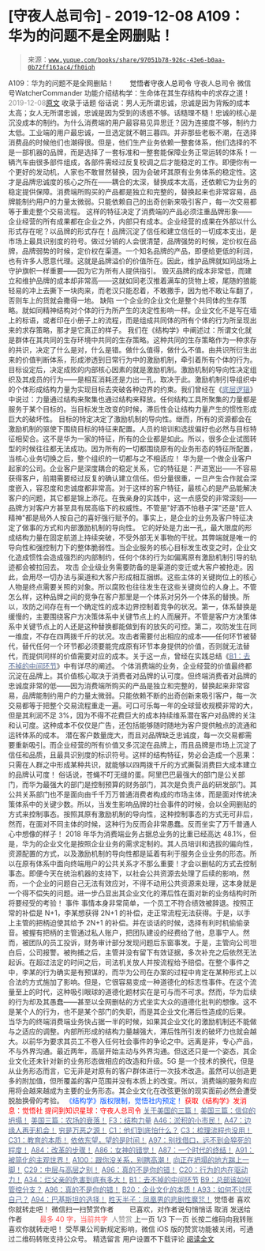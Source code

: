 # [守夜人总司令] - 2019-12-08 A109：华为的问题不是全网删贴！

> 来源：[`www.yuque.com/books/share/97051b78-926c-43e6-b0aa-0b72ff163ac4/fh0iqh`](https://www.yuque.com/books/share/97051b78-926c-43e6-b0aa-0b72ff163ac4/fh0iqh)

<ne-p id="520f42f3293818f927861ebbd5b15da4_p_0" data-lake-id="520f42f3293818f927861ebbd5b15da4_p_0"><ne-text id="u4d592f9f" style="color: rgb(51, 51, 51);">A109：华为的问题不是全网删贴！</ne-text></ne-p> <ne-p id="4dea3f19f2dab7440bee54d0d4d4286f" data-lake-id="4dea3f19f2dab7440bee54d0d4d4286f"><ne-text id="u77cb571e" ne-fontsize="12" style="color: rgb(255, 255, 255);">原创</ne-text><ne-text id="u391dd822" ne-fontsize="14">觉悟者</ne-text><ne-text id="u49a5e3da" ne-fontsize="14">守夜人总司令</ne-text></ne-p> <ne-p id="e4463319a7d22e0ff99213cb433244a3" data-lake-id="e4463319a7d22e0ff99213cb433244a3"><ne-text id="uc1890825" ne-fontsize="14" ne-bold="true" style="color: rgb(51, 51, 51);">守夜人总司令</ne-text></ne-p> <ne-p id="4a57ce2d0f439cdb5d372c0984bcc414" data-lake-id="4a57ce2d0f439cdb5d372c0984bcc414"><ne-text id="u292605ae" ne-fontsize="14" style="color: rgb(51, 51, 51);">微信号</ne-text><ne-text id="u06c05ab0" ne-fontsize="14" style="color: rgb(51, 51, 51);">WatcherCommander</ne-text></ne-p> <ne-p id="abbea45b5f79046165056fd8bcd2d260" data-lake-id="abbea45b5f79046165056fd8bcd2d260"><ne-text id="u0b801a4f" ne-fontsize="14" style="color: rgb(51, 51, 51);">功能介绍</ne-text><ne-text id="u9dfc500d" ne-fontsize="14" style="color: rgb(51, 51, 51);">结构学：生命体在其生存结构中的求存之道！</ne-text></ne-p> <ne-p id="794c09fcc1c35dc77cf067aa72e0bd70" data-lake-id="794c09fcc1c35dc77cf067aa72e0bd70"><ne-text id="u0c543c15" style="color: rgb(140, 140, 140);">2019-12-08</ne-text>[<ne-text id="u6d37cd0a" ne-fontsize="14">原文</ne-text>](https://mp.weixin.qq.com/s?__biz=MzAxNDk1NjI2Mw==&mid=2247484887&idx=1&sn=3049fe0d889c3226bad16bfc812827db&chksm=9b8a265facfdaf49b83edd2230c62621e19f31bb83e143ee9007288b4802846562c639c3fcfd&scene=27#wechat_redirect&cpage=299)</ne-p> <ne-p id="5541fa689b4c898d438b428b12752b4f" data-lake-id="5541fa689b4c898d438b428b12752b4f"><ne-text id="ucddd7fb7" style="color: rgb(51, 51, 51);">收录于话题</ne-text></ne-p> <ne-p id="de32b49870201d1b6e80612ebd7d11f3" data-lake-id="de32b49870201d1b6e80612ebd7d11f3"><ne-text id="u7ce6661e" style="color: rgb(51, 51, 51);">俗话说：男人无所谓忠诚，忠诚是因为背叛的成本太高；女人无所谓忠诚，忠诚是因为受到的诱惑不够。话糙理不糙！忠诚的核心是沉没成本的制约。为什么消费端的用户最容易见异思迁？因为连接度不够，制约力太低。工业端的用户最忠诚，一旦选定就不朝三暮四。并非那些老板不潮，在选择消费品的时候他们也潮得很。但是，他们生产业务依赖一整套体系，他们选择的不是一部机器的品牌，而是选择了一套标准和一整套能保障业务正常运转的体系！一辆汽车由很多部件组成，各部件需经过反复校调之后才能稳定的工作。即便你有一个更好的发动机，人家也不敢冒然替换，因为会破坏其原有业务体系的稳定性。这才是品牌忠诚度的核心之所在——耦合的太深，替换成本太高，还依赖它为业务的稳定提供保障。消费端所购买的产品都是独立和完整的，替换起来也非常容易，品牌能制约用户的力量太微弱。只能依赖自己的出奇创新来吸引客户，每一次交易都等于重走整个交易流程。</ne-text></ne-p> <ne-p id="bbb68e4acffce4e0e6fa27a624baed30" data-lake-id="bbb68e4acffce4e0e6fa27a624baed30"><ne-text id="u7ea7a81b" style="color: rgb(51, 51, 51);">这样的特征决定了消费端的产品必须注重品牌形象——</ne-text><ne-text id="u86f6e26f" ne-bold="true" style="color: rgb(51, 51, 51);">企业经营的所有成果都在企业之外，内部只有成本。企业经营的成果在外部以什么形式存在呢？以品牌的形式存在！品牌沉淀了信任和建立信任的一切成本支出，是市场上最具识别度的符号。</ne-text><ne-text id="u9dff6341" style="color: rgb(51, 51, 51);">做过分销的人会很清楚，品牌强势的时候，定价权在品牌，品牌弱势的时候，定价权在渠道。一个知名品牌的产品，即便给更低的利润，也有许多人愿意代理。这就是品牌溢价的价值所在。因此，维护品牌就如同战场上守护旗帜一样重要——因为它为所有人提供指引。</ne-text></ne-p> <ne-p id="09567499d72f08aae1bb29f471020e68" data-lake-id="09567499d72f08aae1bb29f471020e68"><ne-text id="u3adddc90" style="color: rgb(51, 51, 51);">毁灭品牌的成本非常低，而建立和维护品牌的成本却非常高——这就如同老汉推着满车的货物上坡，尾随的狼能轻易的冲上去撕下一块肉来，而老汉只能忍着，不敢撒手，因为他不敢让车翻了，否则车上的货就会撒得一地。</ne-text></ne-p> <ne-p id="78cdc0de45e125b9b18120bafa1471a9" data-lake-id="78cdc0de45e125b9b18120bafa1471a9"><ne-text id="u4dcbc737" ne-bold="true" style="color: rgb(51, 51, 51);">缺陷</ne-text></ne-p> <ne-p id="6b14fba53a585f7e4f268247cd050a64" data-lake-id="6b14fba53a585f7e4f268247cd050a64"><ne-text id="u6646b6bc" style="color: rgb(51, 51, 51);">一个企业的企业文化是整个共同体的生存策略。就如同精神结构对个体的行为所产生的决定性影响一样。企业文化不是写在墙上的标语，或者印在小册子上的流程，而是组成共同体的所有个体的行为所呈现出来的求存策略，那才是它真正的样子。</ne-text></ne-p> <ne-p id="5ab362ecdd4f64b705527a9feacae70a" data-lake-id="5ab362ecdd4f64b705527a9feacae70a"><ne-text id="uf84754a0" style="color: rgb(51, 51, 51);">我们在《结构学》中阐述过：所谓文化就是群体在其共同的生存环境中共同的生存策略。这种共同的生存策略作为一种求存的共识，决定了什么是对，什么是错。做什么值得，做什么不值。由共识所衍生出来的价值判断体系，形成渗透到日常行为中的激励机制，牵引着所有个体的行为。</ne-text></ne-p> <ne-p id="cb82b7d48cd9cdc19d8722564fe953d5" data-lake-id="cb82b7d48cd9cdc19d8722564fe953d5"><ne-text id="u1c740d95" style="color: rgb(51, 51, 51);">目标设定后，决定成败的内部核心因素的就是激励机制。激励机制的导向性决定组织及其成员的行为——是相互消耗还是力出一孔，取决于此。激励机制引导组织中的个体形成结构力量为实现目标去突破各种边界的约束。我们曾经在《</ne-text>[<ne-text id="ufb69acbc" style="color: rgb(87, 107, 149);">底层逻辑</ne-text>](http://mp.weixin.qq.com/s?__biz=MzAxNDk1NjI2Mw==&mid=2247483905&idx=1&sn=e13c2886d004d818f12f6981f4c4e35a&chksm=9b8a2189acfda89f1a2b2326514ec0f5e6696cb737fc89b123afad6198807fa669769a850cd3&scene=21#wechat_redirect)<ne-text id="ud41b28a4" style="color: rgb(51, 51, 51);">》中说过：力量通过结构来聚集也通过结构来释放。任何结构工具所聚集的力量都是服务于某个目标的。当目标发生改变的时候，滞后性会让结构力量产生的惯性形成巨大的破坏性。</ne-text></ne-p> <ne-p id="8a5a25592b9a7b71217bdf90179d0fd4" data-lake-id="8a5a25592b9a7b71217bdf90179d0fd4"><ne-text id="uba7ef0df" style="color: rgb(51, 51, 51);">目标的特定决定了激励机制的导向性。继而，所有的资源都会在激励机制的驱使下围绕目标的特征来配置。人员的培训和选拔偏好也必然与目标特征相契合。这不是华为一家的特征，所有的企业都是如此。所以，很多企业试图转型的时候往往都无法成功。因为所有的一切都围绕原有的业务形态的特征所配置，当核心业务切换之后，整个组织的一切都与之不相适应！</ne-text></ne-p> <ne-p id="c3d8f1c05ee4246c50085105a1fcf56b" data-lake-id="c3d8f1c05ee4246c50085105a1fcf56b"><ne-text id="u25118c12" style="color: rgb(51, 51, 51);">华为是一个做企业客户起家的公司。企业客户是深度耦合的稳定关系，它的特征是：严进宽出——不容易获得客户，前期需要经过反复的确认建立信任。但分量很重，一旦产生合作就会深度嵌入，容忍度和忠诚度都非常高。对于这样的客户特征，最核心的是产品能解决客户的问题，其它都是锦上添花。在我亲身的实践中，这一点感受的非常深刻——品牌方对客户方甚至具有居高临下的权威性。不管是"好酒不怕巷子深"还是"匠人精神"都是局外人按自己的喜好强行赋予的。事实上，是企业的业务及客户特征决定了做事的方式和内部激励机制的导向性。</ne-text></ne-p> <ne-p id="3a2149be0dd6bde03fee2381e30285e6" data-lake-id="3a2149be0dd6bde03fee2381e30285e6"><ne-text id="u0ca1bec0" style="color: rgb(51, 51, 51);">它的好处是力出一孔，最大限度的形成结构力量在固定航道上持续突破，不受外部无关事物的干扰。其弊端就是唯一的导向性和强控制力下的整体脆弱性。当企业服务的核心目标发生改变之时，企业文化造成惯性会造成强烈的内部制约，任何个体的行为如偏离原有激励机制引导的轨迹都会被拉回去。</ne-text></ne-p> <ne-p id="2baa86063a293e89c449ec3a2ac34169" data-lake-id="2baa86063a293e89c449ec3a2ac34169"><ne-text id="u5f70e6db" ne-bold="true" style="color: rgb(51, 51, 51);">攻击</ne-text></ne-p> <ne-p id="04a13d646788702201c94b1a71e04bf1" data-lake-id="04a13d646788702201c94b1a71e04bf1"><ne-text id="u617dd30a" style="color: rgb(51, 51, 51);">企业级业务需要防备的是渠道的变迁或大客户被抢走。因此，会用尽一切办法与渠道和大客户形成相互捆绑。这些主体的关键岗位上的核心人物是终点需要关照的对象。所以腐败也往往发生在这些关键岗位的人身上。不管怎么样，这种品牌之间的竞争在客户那里是一个体系对另外一个体系的替换。所以，攻防之间存在有一个确定性的成本边界控制着竞争的状况。第一，体系替换是缓慢的，主要围绕客户方决策体系中关键节点上的人而展开。不管是客户方决策体系中关键节点上的人还是这种替换都能做到有的放矢的可控。第二，攻防发生在同一维度，不存在四两拨千斤的状况。攻击者需要付出相应的成本——任何环节被替代，替代任何一个环节都必须要能完成原有环节本身提供的价值，否则就无法替代，而提供同样的价值需要对应的成本。关于这一点，曾经在实践总结《</ne-text>[<ne-text id="u6f8e1eb2" style="color: rgb(87, 107, 149);">B1：去不掉的中间环节</ne-text>](http://mp.weixin.qq.com/s?__biz=MzAxNDk1NjI2Mw==&mid=2247484061&idx=1&sn=1209c5618c7a801825c4d601715c442d&chksm=9b8a2115acfda803a021253d6a306e6c95fffb1fdfae4daedf94c8f602c7d2c9e52452759093&scene=21#wechat_redirect)<ne-text id="u4464ff9a" style="color: rgb(51, 51, 51);">》中有详尽的阐述。</ne-text></ne-p> <ne-p id="3e101003dd6493d5fc88fda435ef8705" data-lake-id="3e101003dd6493d5fc88fda435ef8705"><ne-text id="ud6c51137" style="color: rgb(51, 51, 51);">个体消费端的业务，企业经营的价值最终都沉淀在品牌上。其价值核心取决于消费者对品牌的认可度。但终端消费者对品牌的忠诚度非常的低——因为消费端所购买的产品是独立和完整的，替换起来非常容易，品牌能制约用户的力量太微弱。只能依赖不断的出奇创新来吸引客户，每一次交易都等于把整个交易流程重走一遍。可口可乐每一年的全球营收规模非常的大，但是其利润不足 3%，因为不得不花费巨大的成本持续维系潜在客户对品牌的关注和认可度。这种成本不仅仅是广告，还包括能够随时随地为客户提供触点的流通和运转体系的成本。</ne-text></ne-p> <ne-p id="23ef99d23acd5092ba3c0326417cf187" data-lake-id="23ef99d23acd5092ba3c0326417cf187"><ne-text id="u841228cc" style="color: rgb(51, 51, 51);">潜在客户数量庞大，而且对品牌缺乏忠诚度，每一次交易都需要重新吸引。而企业经营的所有价值又多沉淀在品牌上，而且品牌是市场上沉淀了信任和品质，且最具识别度的标识符号。这样的结构特征，势必会造成一个恶果：只需在人群之中形成某种共识，就能够以四两拨千斤的方式撕裂消费巨大成本建立的品牌认可度！</ne-text></ne-p> <ne-p id="5921b847da09ab3f8e13c6d0b9e273f0" data-lake-id="5921b847da09ab3f8e13c6d0b9e273f0"><ne-text id="uc8b3b5db" style="color: rgb(51, 51, 51);">俗话说，苍蝇不叮无缝的蛋。阿里巴巴最强大的部门是公关部门，而华为最强大的部门是控制预算的财务部门，其次是负责产品的研发部门。其公共关系部门也不是面向由千千万万普通消费者构成的市场主体，而是面对传统决策体系中的关键少数。所以，当发生影响品牌的社会事件的时候，会以全网删贴的方式来控制事态。按照其原有激励机制的导向性，这种控制事态的方式无可非后，然而，在面对不同主体的时候，这种行为反而会非常愚蠢。反而坐实了万千普通人心中想像的样子！</ne-text></ne-p> <ne-p id="cc3d28235746c4d38851a0233a59da86" data-lake-id="cc3d28235746c4d38851a0233a59da86"><ne-text id="ucd456f43" style="color: rgb(51, 51, 51);">2018 年华为消费端业务占据总业务的比重已经高达 48.1%，但是，华为的企业文化是按照企业业务的需求定制的。其人员培训和选拔的偏向性，资源配置的方式，以及激励机制的导向性都是延着有利于服务企业业务的形态。所以在原有体系中面向终端用户的公共关系才不那么重要！才会以删帖的方式去控制事态。即便今天在统治机器的支持下，以社会公共资源去处理了后续的影响，然而，一个企业的问题自己无法有效应对，不得不动用公共资源来处理，这本身就是一个得不偿失的问题。进一步凸显出其企业文化的滞后性在面对新的业务结构时所将要经受的考验！</ne-text></ne-p> <ne-p id="739dd9d495c73c0013f5f9fcbf8de8df" data-lake-id="739dd9d495c73c0013f5f9fcbf8de8df"><ne-text id="u945a246f" ne-bold="true" style="color: rgb(51, 51, 51);">事件</ne-text></ne-p> <ne-p id="d86961d37691653f905769399a8f381b" data-lake-id="d86961d37691653f905769399a8f381b"><ne-text id="u0cec78d0" style="color: rgb(51, 51, 51);">事情本身非常简单，一个员工不符合绩效被辞退。按照正常的补偿是 N+1，李某想获得 2N+1 的补偿，走正常流程无法获得。于是，以手上主管的把柄迫使其给予 2N+1 的补偿。并在谈话的时候，选择有利时机偷偷录音。被握有把柄的主管通过私人账户，把团队建设的经费给了他，息事宁人。然而，被团队的员工投诉，财务审计部分发现问题后东窗事发。于是，主管向公司坦白后，公司报警。被拘捕之后，主管并没有留下有效证据，多次补充之后依然无法起诉。在超过法定的时间之后，司法机关放人并按流程给予赔偿。在整个事件之中，李某的行为确实是有预谋的，而华为公司在办案的过程中肯定在某种形式上以合法的方式施加了影响。但是，它很容易变成一种道德化的标志性事件。在这个流量至上的时代，这种吸引眼球的道德化题材实在是可与而不可求。然而，华为后续的行为却及其愚蠢——甚至以全网删帖的方式坐实大众的道德化批判的想像。这不是某个人的行为，也不是某个部门的失职，而是其企业文化滞后性造成的后果。</ne-text></ne-p> <ne-p id="a11970a3869ba90c4b3f49d80a8edfc7" data-lake-id="a11970a3869ba90c4b3f49d80a8edfc7"><ne-text id="u5a1a7d97" style="color: rgb(51, 51, 51);">当华为的终端消费端业务快占据一半的时候，如果其企业文化的激励机制还不能做与之适应的调整。内部所形成的结构力量越强大，滞后性所引发的破坏力也就会越大。以前华为要求其员工不卷入任何社会事件的争论之中。远离是非，专心产品，不与外界沟通。最近两年，高层开始主动与外界沟通。但这还只是一个姿态，其企业文化还未针对新的业务形态做相应的改造和升级。5G 是一个技术的换代，但是从业务形态而言，它无非是对原有的客户群体进行一次技术改造。虽然可以创造更多的附加值，但所覆盖的客户范围并没有本质上的改变。所以，</ne-text><ne-text id="u653cfbff" ne-bold="true" style="color: rgb(51, 51, 51);">消费端的服务和应用将会越来越成为主要的业务形态。其企业文化在改弦更张的现实面前必然会遭受脱胎换骨的考验。</ne-text></ne-p> <ne-p id="e89d3f2f466b5570ba1f20c72597ba09" data-lake-id="e89d3f2f466b5570ba1f20c72597ba09" ne-alignment="center"><ne-text id="u9dbde995" ne-fontsize="13" style="color: rgb(0, 82, 255);">《结构学》版权限制，觉悟社内预定！</ne-text></ne-p> <ne-p id="03a01293bc5efc7cafa620fd3d9d1ea3" data-lake-id="03a01293bc5efc7cafa620fd3d9d1ea3" ne-alignment="center"><ne-text id="ua7390834" style="color: rgb(255, 0, 0);">获取《结构学》发消息</ne-text><ne-text id="u8c73fcff" ne-bold="true" style="color: rgb(255, 0, 0);">：觉悟社</ne-text></ne-p>  <ne-p id="8cf0862c93f3c0f3cc97ec078a9a6997" data-lake-id="8cf0862c93f3c0f3cc97ec078a9a6997" ne-alignment="center"><ne-card data-card-name="image" data-card-type="inline" id="H8355" data-event-boundary="card" style="color: rgb(51, 51, 51);"><ne-p id="1b9557786766532a3ce7ad1e9e5ed73c" data-lake-id="1b9557786766532a3ce7ad1e9e5ed73c" ne-alignment="center"><ne-text id="u0ae4bd52" ne-bold="true" style="color: rgb(255, 0, 0);">提问到知识星球：守夜人总司令</ne-text></ne-p> <ne-p id="649c2da94450aa2f701a7f7324929871" data-lake-id="649c2da94450aa2f701a7f7324929871">[<ne-text id="udd97b57b" style="color: rgb(87, 107, 149);">关于美国的三篇！</ne-text>](http://mp.weixin.qq.com/s?__biz=MzIzMDYwOTM0Mg==&mid=2247484082&idx=1&sn=7f0efdc740505aeff41af3593c2c07d2&chksm=e8b19a63dfc613757721204eef321ddcad7ddc01dfc2076db117c37c0b37d75438f2e405c830&scene=21#wechat_redirect)</ne-p> <ne-p id="d7699add4d1217f11416af9814ace4ec" data-lake-id="d7699add4d1217f11416af9814ace4ec">[<ne-text id="u6ad8969c" style="color: rgb(87, 107, 149);">美国三篇：信仰的坍塌！</ne-text>](http://mp.weixin.qq.com/s?__biz=MzIzMDYwOTM0Mg==&mid=2247484086&idx=1&sn=84a690a2f2f277ffb97bd9ae9b8997b5&chksm=e8b19a67dfc61371cbaa58bdc4cf884dcb865ce62dc947cf1cf3e7653716339ff71d49c563bb&scene=21#wechat_redirect)</ne-p> <ne-p id="e8b3af992edfb7d659ac91571ffcee9b" data-lake-id="e8b3af992edfb7d659ac91571ffcee9b">[<ne-text id="u79f7214e" style="color: rgb(87, 107, 149);">美国三篇：农场的衰落！</ne-text>](http://mp.weixin.qq.com/s?__biz=MzAxNDk1NjI2Mw==&mid=2247484839&idx=1&sn=ab17e9c4ae5af883a17a9c0fcafe94dd&chksm=9b8a262facfdaf399eab6252e9034d5a64a95f1c2575ed6570615dc11980d7d14b684341c22d&scene=21#wechat_redirect)</ne-p> <ne-p id="09e48c6a85bdfd407d643d7c83363f48" data-lake-id="09e48c6a85bdfd407d643d7c83363f48">[<ne-text id="u340ba4c1" style="color: rgb(87, 107, 149);">F3：结构力量</ne-text>](http://mp.weixin.qq.com/s?__biz=MzIzMDYwOTM0Mg==&mid=2247483942&idx=1&sn=53a6cd726a0ea5e93ef015690fa25d3b&chksm=e8b19af7dfc613e1f5509b8cebb677a6aa963a98b47438c54e89a8979374e794372cb1f0fe84&scene=21#wechat_redirect)</ne-p> <ne-p id="4e2f46022ae885d4efb97c0eba352288" data-lake-id="4e2f46022ae885d4efb97c0eba352288">[<ne-text id="u82817652" style="color: rgb(87, 107, 149);">A46：淤积的小市民！</ne-text>](http://mp.weixin.qq.com/s?__biz=MzAxNDk1NjI2Mw==&mid=2247484472&idx=1&sn=f5df702c026dbb04688151086cdf7493&chksm=9b8a27b0acfdaea6ed5b712d94b3725bf8e322b39101916f48f935c102c433e9c7239b596c9f&scene=21#wechat_redirect)</ne-p> <ne-p id="f4c0c1c0faa0f95bc2e69b7a6045e586" data-lake-id="f4c0c1c0faa0f95bc2e69b7a6045e586">[<ne-text id="u8bdc748a" style="color: rgb(87, 107, 149);">A47：边缘人再无机会！</ne-text>](http://mp.weixin.qq.com/s?__biz=MzAxNDk1NjI2Mw==&mid=2247484476&idx=1&sn=42cd8e7b62b1c430768fe9583a9715b4&chksm=9b8a27b4acfdaea2f7ac778f91e72c9b69a725224a18c6d576f3de7caf0ff91a040bf5622645&scene=21#wechat_redirect)</ne-p> <ne-p id="5e8ae86ebe11cf52af8d6aca97526895" data-lake-id="5e8ae86ebe11cf52af8d6aca97526895">[<ne-text id="u778f3e27" style="color: rgb(87, 107, 149);">穷是万恶之源！</ne-text>](http://mp.weixin.qq.com/s?__biz=MzAxNDk1NjI2Mw==&mid=2247483823&idx=1&sn=e54ebe9891b302dc0bf1815c76ccf8b7&chksm=9b8a2227acfdab31a05e273addd9159d4b8263d58d3c58bf214841c8189157519719c3427306&scene=21#wechat_redirect)</ne-p> <ne-p id="b6e8b0153c9a98555569fa35b6322c92" data-lake-id="b6e8b0153c9a98555569fa35b6322c92">[<ne-text id="udcd0f87f" style="color: rgb(87, 107, 149);">C1：他们到底怕什么？</ne-text>](http://mp.weixin.qq.com/s?__biz=MzAxNDk1NjI2Mw==&mid=2247483898&idx=1&sn=1b0a50386e9e89d2750dec717236f0aa&chksm=9b8a2272acfdab64235b35ee5e91b8cac6172144207251636e1345fc570aa1601f59eff7f442&scene=21#wechat_redirect)</ne-p> <ne-p id="4afcb807b39d953c01d17ea5ff75144a" data-lake-id="4afcb807b39d953c01d17ea5ff75144a">[<ne-text id="u4c84a9a9" style="color: rgb(87, 107, 149);">C3：梳理流程也没用！</ne-text>](http://mp.weixin.qq.com/s?__biz=MzAxNDk1NjI2Mw==&mid=2247483989&idx=1&sn=ee70dacfd980f041379d91ae947ece44&chksm=9b8a21ddacfda8cb28bf62d6f53531e8a8ebce2de96396e50ec7e7e144fffe502ec6faee3415&scene=21#wechat_redirect)</ne-p> <ne-p id="8716b286838f75e62244de8db3f1a60a" data-lake-id="8716b286838f75e62244de8db3f1a60a">[<ne-text id="u8526bc36" style="color: rgb(87, 107, 149);">C31：教育的本质！</ne-text>](http://mp.weixin.qq.com/s?__biz=MzAxNDk1NjI2Mw==&mid=2247484645&idx=1&sn=0c19e963af345ec0d157348555f45482&chksm=9b8a276dacfdae7bb43eb0602bf7d9fdc827d0675a7350f893c5b3b43986de58782355a2065d&scene=21#wechat_redirect)</ne-p> <ne-p id="af2a1408c749c737609d72a161da72f9" data-lake-id="af2a1408c749c737609d72a161da72f9">[<ne-text id="u8d526c27" style="color: rgb(87, 107, 149);">依依东望，望的是时间！</ne-text>](http://mp.weixin.qq.com/s?__biz=MzIzMDYwOTM0Mg==&mid=2247483860&idx=1&sn=b5b01ae82ff764ce2806251e3f2a809f&chksm=e8b19905dfc61013607735eb7782299c9a4d7a39a8b15a7b46182ef20eda3ffe9f6ed6337e1f&scene=21#wechat_redirect)</ne-p> <ne-p id="5be06d9ce1f2bd6b87b5741858982705" data-lake-id="5be06d9ce1f2bd6b87b5741858982705">[<ne-text id="u2840c76a" style="color: rgb(87, 107, 149);">A97：别找借口，远不到会猝死的程度！</ne-text>](http://mp.weixin.qq.com/s?__biz=MzAxNDk1NjI2Mw==&mid=2247484866&idx=1&sn=d93222730b1fd65cd31d270e54c91073&chksm=9b8a264aacfdaf5cf1d8eab64891b03e7b9966e887c9f512b7cb4a3f6cca04f1faa2c5da905d&scene=21#wechat_redirect)</ne-p> <ne-p id="1e8aad73fb08cacfc621fef43789944d" data-lake-id="1e8aad73fb08cacfc621fef43789944d">[<ne-text id="u9612efca" style="color: rgb(87, 107, 149);">A84：改革的步骤！</ne-text>](http://mp.weixin.qq.com/s?__biz=MzIzMDYwOTM0Mg==&mid=2247484098&idx=1&sn=8a28fd5dce47b485ed38e4f3cfdb7d05&chksm=e8b19a13dfc61305fde13511d297aa1d6b59184825c7998f338e7d5f36742e3c06c717d78fe8&scene=21#wechat_redirect)</ne-p> <ne-p id="f6319c0547f6fcc860fd2d12435c39c7" data-lake-id="f6319c0547f6fcc860fd2d12435c39c7">[<ne-text id="u77ebae59" style="color: rgb(87, 107, 149);">A86：女神的错觉！</ne-text>](http://mp.weixin.qq.com/s?__biz=MzAxNDk1NjI2Mw==&mid=2247484733&idx=1&sn=fab22e8ab3f80b78dab3d4e2e2716bfb&chksm=9b8a26b5acfdafa374df83506e5086a573169362877918977c08490b4e9747c45c99d1266e7f&scene=21#wechat_redirect)</ne-p> <ne-p id="2ab484807b9e4a457643d60a93ff436c" data-lake-id="2ab484807b9e4a457643d60a93ff436c">[<ne-text id="uab5a7311" style="color: rgb(87, 107, 149);">A87：一个时代的终结！</ne-text>](http://mp.weixin.qq.com/s?__biz=MzIzMDYwOTM0Mg==&mid=2247484102&idx=1&sn=c0572fe89409ac0ef2d1468b8f81f130&chksm=e8b19a17dfc6130119eacf0492c237b5173f6f9c13265a36d7919e3132228f8c2d3306863c08&scene=21#wechat_redirect)</ne-p> <ne-p id="f0dd93c6381c45e65c5c2d47d947d45e" data-lake-id="f0dd93c6381c45e65c5c2d47d947d45e">[<ne-text id="ub58dcd56" style="color: rgb(87, 107, 149);">A91：被简化的主观世界！</ne-text>](http://mp.weixin.qq.com/s?__biz=MzIzMDYwOTM0Mg==&mid=2247484106&idx=1&sn=89ac1e2a068a9114c08822ed3a6a9916&chksm=e8b19a1bdfc6130d67743acf04c384cd66fa3d13b83614a9b3d70edda3290e8af9765c31b7d7&scene=21#wechat_redirect)</ne-p> <ne-p id="30071e83339d40f0dc8f57bd1965bf06" data-lake-id="30071e83339d40f0dc8f57bd1965bf06">[<ne-text id="ue9932736" style="color: rgb(87, 107, 149);">A100：跟你没关系，别瞎高潮！</ne-text>](http://mp.weixin.qq.com/s?__biz=MzAxNDk1NjI2Mw==&mid=2247484826&idx=1&sn=c2df87478a77eebf01085c7795424395&chksm=9b8a2612acfdaf04f9034241f17123b00853fb4fa0af799266ae01cdd7ce776318d0d88cde41&scene=21#wechat_redirect)</ne-p> <ne-p id="9d8c2aa0c044586c175fee58766ae7da" data-lake-id="9d8c2aa0c044586c175fee58766ae7da">[<ne-text id="u8d503244" style="color: rgb(87, 107, 149);">向正在坍塌的地方踹上一脚！</ne-text>](http://mp.weixin.qq.com/s?__biz=MzAxNDk1NjI2Mw==&mid=2247483789&idx=1&sn=5e44b7b524c3dc4bb7705f49ed0a44a3&chksm=9b8a2205acfdab139e4b1d44ef6702b09c9fbf79505340205d13fbdaa33207a997f54bee0e97&scene=21#wechat_redirect)</ne-p> <ne-p id="26a8fc3725c5222197f18eaca2a128b6" data-lake-id="26a8fc3725c5222197f18eaca2a128b6">[<ne-text id="u5dc720ee" style="color: rgb(87, 107, 149);">C29：中层与高层之别！</ne-text>](http://mp.weixin.qq.com/s?__biz=MzIzMDYwOTM0Mg==&mid=2247484061&idx=1&sn=6b5effaceec4ccea129b0b2c0ff9eb94&chksm=e8b19a4cdfc6135a82d4a79c2245a8efb5cea97135ffeef76afcdb0f1d23fc37408270b77ac3&scene=21#wechat_redirect)</ne-p> <ne-p id="5aaadd7e2f122364d7cd2435e24dc4d8" data-lake-id="5aaadd7e2f122364d7cd2435e24dc4d8">[<ne-text id="uc36da160" style="color: rgb(87, 107, 149);">A96：真的不是你的错！</ne-text>](http://mp.weixin.qq.com/s?__biz=MzAxNDk1NjI2Mw==&mid=2247484835&idx=1&sn=9f24aba2a2b22cf3033e76a5435e352e&chksm=9b8a262bacfdaf3d1cf1dabf21851d162769a2bcd6826d220efeee9e34c408950f56eadd0baf&scene=21#wechat_redirect)</ne-p> <ne-p id="8e21f1cd7a408ecd9d8dba933ebfbc01" data-lake-id="8e21f1cd7a408ecd9d8dba933ebfbc01">[<ne-text id="u2d1f4274" style="color: rgb(87, 107, 149);">C20：行为的内在驱动力！</ne-text>](http://mp.weixin.qq.com/s?__biz=MzIzMDYwOTM0Mg==&mid=2247484003&idx=1&sn=a62ddbccc64f9f19890c0dff9605b6f7&chksm=e8b19ab2dfc613a47b840d331bb9c43711798f5102681c0d1a06cb3996450c1d34bc8573b7e0&scene=21#wechat_redirect)</ne-p> <ne-p id="2640adee653079c0bca47d0ca767bebc" data-lake-id="2640adee653079c0bca47d0ca767bebc">[<ne-text id="u06ab9d25" style="color: rgb(87, 107, 149);">A34：烂父亲的危害到底有多大！</ne-text>](http://mp.weixin.qq.com/s?__biz=MzIzMDYwOTM0Mg==&mid=2247483986&idx=1&sn=984fbf5e696f7a3f34f25dcf93037cea&chksm=e8b19a83dfc61395d629a54503920505c42a73a62b9e72308ed4ea0d66c509ca66a1a3138ea5&scene=21#wechat_redirect)</ne-p> <ne-p id="96632b4ef2049d5dba7b0609771c69dd" data-lake-id="96632b4ef2049d5dba7b0609771c69dd">[<ne-text id="u3062395f" style="color: rgb(87, 107, 149);">B1：去不掉的中间环节</ne-text>](http://mp.weixin.qq.com/s?__biz=MzIzMDYwOTM0Mg==&mid=2247483903&idx=1&sn=e8a21cb816d6a27d869f81463805a208&chksm=e8b1992edfc610380f54d91f9acc9844820c77ce8a5bcedb4f36372c406647f45fd2514a6a77&scene=21#wechat_redirect)</ne-p> <ne-p id="7974cc97e6da24f74b58dbe5b3f294e5" data-lake-id="7974cc97e6da24f74b58dbe5b3f294e5">[<ne-text id="u7d657f08" style="color: rgb(87, 107, 149);">B9：总部该如何管控分支？</ne-text>](http://mp.weixin.qq.com/s?__biz=MzAxNDk1NjI2Mw==&mid=2247484145&idx=1&sn=41c6886b25339836dfde91b10a40fc77&chksm=9b8a2179acfda86f79a66c7e938f8422d5d3d2de33d3ba41431663493fc11020da7e7d964ff7&scene=21#wechat_redirect)</ne-p> <ne-p id="dd1bffba23e2fa143a945abe5e73b410" data-lake-id="dd1bffba23e2fa143a945abe5e73b410">[<ne-text id="ufe3833ae" style="color: rgb(87, 107, 149);">A96：真的不是你的错！</ne-text>](http://mp.weixin.qq.com/s?__biz=MzAxNDk1NjI2Mw==&mid=2247484835&idx=1&sn=9f24aba2a2b22cf3033e76a5435e352e&chksm=9b8a262bacfdaf3d1cf1dabf21851d162769a2bcd6826d220efeee9e34c408950f56eadd0baf&scene=21#wechat_redirect)</ne-p> <ne-p id="2792a2913808457dfa2f4796ec2afaea" data-lake-id="2792a2913808457dfa2f4796ec2afaea">[<ne-text id="ue1399b87" style="color: rgb(87, 107, 149);">B20：企业文化的本质！</ne-text>](http://mp.weixin.qq.com/s?__biz=MzIzMDYwOTM0Mg==&mid=2247484111&idx=1&sn=d6154ef03c3702d24ebbd49ec6d2544b&chksm=e8b19a1edfc61308357f4cc639a74339e18c1e7ea64e351a1d73fac03d82e0daa3d7cbd2b4f7&scene=21#wechat_redirect)[<ne-text id="uf4521e13" style="color: rgb(87, 107, 149);">A93：如何不讨厌自己？</ne-text>](http://mp.weixin.qq.com/s?__biz=MzAxNDk1NjI2Mw==&mid=2247484783&idx=1&sn=08bb06c4b322311a9d08a0d67077b6ac&chksm=9b8a26e7acfdaff1fb664e30d3365b7405692c4c7e53b41d078052fcbd87faf8de05c04346ce&scene=21#wechat_redirect)</ne-p> <ne-p id="3101799f3222bb1179d778ad26c8515a" data-lake-id="3101799f3222bb1179d778ad26c8515a">[<ne-text id="u63863ba7" style="color: rgb(87, 107, 149);">A94：巴基斯坦的选择！</ne-text>](http://mp.weixin.qq.com/s?__biz=MzAxNDk1NjI2Mw==&mid=2247484787&idx=1&sn=1e88f66866554dbb73e4fd4d7947be0d&chksm=9b8a26fbacfdafed9d52a547f2f4608ef001fa2b6a07ec62bb06c5df56b23b6bca3d7b26b6cf&scene=21#wechat_redirect)</ne-p> <ne-p id="bfdc2c27d04c7740a02d764510445bca" data-lake-id="bfdc2c27d04c7740a02d764510445bca">[<ne-text id="u9e0f92a8" style="color: rgb(87, 107, 149);">胜天半子：凤凰男的悲剧性魔咒！</ne-text>](http://mp.weixin.qq.com/s?__biz=MzAxNDk1NjI2Mw==&mid=2247484459&idx=1&sn=3af333a7d8f81253f730e57ba86f6f11&chksm=9b8a27a3acfdaeb524c155bcc629f472e273558add2d9c91ca3295d08144bd6d7d26ed757e6c&scene=21#wechat_redirect)</ne-p> <ne-p id="8c9e1e984dc9fbf4cdfed17213d5906b" data-lake-id="8c9e1e984dc9fbf4cdfed17213d5906b"><ne-text id="u55b17f9a" style="color: rgb(51, 51, 51);">觉悟者</ne-text></ne-p> <ne-p id="c313cc0c16d5cd31c4ac1ac82d3a64a5" data-lake-id="c313cc0c16d5cd31c4ac1ac82d3a64a5"><ne-text id="u37877c26" style="color: rgb(51, 51, 51);">喜欢你就转走吧！</ne-text></ne-p> <ne-p id="c4e954d83171ad4603c7438dd4b253cb" data-lake-id="c4e954d83171ad4603c7438dd4b253cb"><ne-text id="u289d4fe0" ne-bold="true" style="color: rgb(51, 51, 51);">微信扫一扫赞赏作者</ne-text><ne-text id="u84ee6857" ne-bold="true" style="color: rgb(255, 255, 255);">赞赏</ne-text></ne-p> <ne-p id="a4bca8a63ff9e978ebc1e4f30e729549" data-lake-id="a4bca8a63ff9e978ebc1e4f30e729549"><ne-text id="u5217d1e6" style="color: rgb(51, 51, 51);">已喜欢，</ne-text><ne-text id="u35fe234a">对作者说句悄悄话</ne-text></ne-p> <ne-p id="ead067730dd661157e0a75c19c18085a" data-lake-id="ead067730dd661157e0a75c19c18085a"><ne-text id="ub20535ac" style="color: rgb(51, 51, 51);">取消</ne-text></ne-p> <ne-p id="befe78cfa3cda6467042853854963a39" data-lake-id="befe78cfa3cda6467042853854963a39"><ne-text id="ubb1529e9" ne-fontsize="14" ne-bold="true" style="color: rgb(51, 51, 51);">发送给作者</ne-text></ne-p> <ne-p id="dac0fd25e0edc48e157dc429fae88aeb" data-lake-id="dac0fd25e0edc48e157dc429fae88aeb"><ne-text id="uf4163a3d" ne-bold="true" style="color: rgb(255, 255, 255);">发送</ne-text></ne-p> <ne-p id="9c626acf6a80726507087731bcc9b144" data-lake-id="9c626acf6a80726507087731bcc9b144"><ne-text id="u7bf32a0f" ne-fontsize="13" style="color: rgb(250, 81, 81);">最多 40 字，当前共字</ne-text></ne-p> <ne-p id="0851575ed1c29799101c900a394b958a" data-lake-id="0851575ed1c29799101c900a394b958a"><ne-text id="uc4e49e3b" style="color: rgb(136, 136, 136);"> 人赞赏</ne-text></ne-p> <ne-p id="02fa5b77ebc41612bff9c01663c715c0" data-lake-id="02fa5b77ebc41612bff9c01663c715c0"><ne-text id="uddb34428" style="color: rgb(51, 51, 51);">上一页</ne-text> <ne-text id="uf24fd514">1</ne-text><ne-text id="u75d0d9a3" style="color: rgb(51, 51, 51);">/3 下一页</ne-text></ne-p> <ne-p id="e038d0da18c4b2bd63e96763a9f4798a" data-lake-id="e038d0da18c4b2bd63e96763a9f4798a"><ne-text id="u35442616" style="color: rgb(51, 51, 51);">长按二维码向我转账</ne-text></ne-p> <ne-p id="825c0bb9b3feed06a40696c668688b22" data-lake-id="825c0bb9b3feed06a40696c668688b22"><ne-text id="u32f8973e" style="color: rgb(51, 51, 51);">喜欢你就转走吧！</ne-text></ne-p> <ne-p id="13db2f33f5f459922d0967feed32dc29" data-lake-id="13db2f33f5f459922d0967feed32dc29"><ne-text id="ub65de6a0" style="color: rgb(51, 51, 51);">受苹果公司新规定影响，微信 iOS 版的赞赏功能被关闭，可通过二维码转账支持公众号。</ne-text></ne-p> <ne-h3 id="9qPTg" data-lake-id="9qPTg"><ne-heading-ext><ne-heading-anchor></ne-heading-anchor><ne-heading-fold></ne-heading-fold></ne-heading-ext><ne-heading-content><ne-text id="u4dbfbeec" ne-fontsize="16" style="color: rgb(51, 51, 51);">精选留言</ne-text></ne-heading-content></ne-h3> <ne-p id="a391d888377cf6644ff661ad80644792" data-lake-id="a391d888377cf6644ff661ad80644792"><ne-text id="u35664927" style="color: rgb(51, 51, 51);">用户设置不下载评论</ne-text></ne-p> <ne-p id="9169ee6f2848d03f70b789d33fe4b15e" data-lake-id="9169ee6f2848d03f70b789d33fe4b15e">[<ne-text id="u1b42062e">阅读全文</ne-text>](https://mp.weixin.qq.com/s?__biz=MzAxNDk1NjI2Mw==\x26amp;mid=2247484879\x26amp;idx=1\x26amp;sn=beb9c923ec0c8cbd139314747b80d411\x26amp;chksm=9b8a2647acfdaf5132c3099011f7f97f46c209ebf159baec7caf5ad6fa8bb29beae50f79fe67\x26amp;token=1472455884\x26amp;lang=zh_CN#rd)</ne-p></ne-card></ne-p>